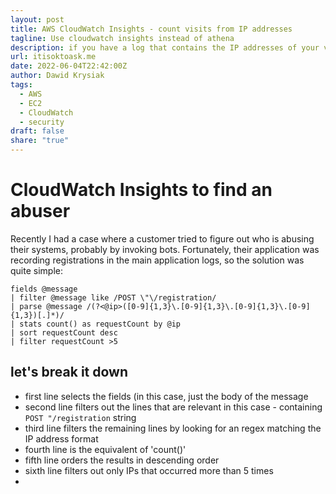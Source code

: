 ```yaml
---
layout: post
title: AWS CloudWatch Insights - count visits from IP addresses
tagline: Use cloudwatch insights instead of athena
description: if you have a log that contains the IP addresses of your visitors and you wish to calculate that, you can use CloudWatch Insights
url: itisoktoask.me
date: 2022-06-04T22:42:00Z
author: Dawid Krysiak
tags:
  - AWS
  - EC2
  - CloudWatch
  - security
draft: false
share: "true"
---
```



# CloudWatch Insights to find an abuser
Recently I had a case where a customer tried to figure out who is abusing their systems, probably by invoking bots.
Fortunately, their application was recording registrations in the main application logs, so the solution was quite simple:

```
fields @message
| filter @message like /POST \"\/registration/
| parse @message /(?<@ip>([0-9]{1,3}\.[0-9]{1,3}\.[0-9]{1,3}\.[0-9]{1,3})[.]*)/
| stats count() as requestCount by @ip
| sort requestCount desc
| filter requestCount >5
```

## let's break it down
* first line selects the fields (in this case, just the body of the message
* second line filters out the lines that are relevant in this case - containing `POST "/registration` string
* third line filters the remaining lines by looking for an regex matching the IP address format
* fourth line is the equivalent of 'count()'
* fifth line orders the results in descending order
* sixth line filters out only IPs that occurred more than 5 times
* 